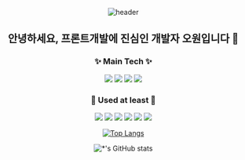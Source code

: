 <div align=center> 
  
![header](https://capsule-render.vercel.app/api?type=waving&color=gradient&height=300&section=header&text=Albert-Choi%20&fontSize=70)



## 안녕하세요, 프론트개발에 진심인 개발자 오원입니다 👋

  
###  ✨ Main Tech ✨
<img src="https://img.shields.io/badge/React-61DAFB?style=flat-square&logo=React&logoColor=black"/>  <img src="https://img.shields.io/badge/Next.js-E6E6E6?style=flat-square&logo=Next.js&logoColor=black"/>  <img src="https://img.shields.io/badge/JavaScript-F7DF1E?style=flat-square&logo=JavaScript&logoColor=black"/>  <img src="https://img.shields.io/badge/Redux-764ABC?style=flat-square&logo=Redux&logoColor=black"/> 

###  💫 Used at least 💫
<img src="https://img.shields.io/badge/C-A8B9CC?style=flat-square&logo=C&logoColor=black"/> <img src="https://img.shields.io/badge/Python-3776AB?style=flat-square&logo=Python&logoColor=black"/> <img src="https://img.shields.io/badge/Node.js-339933?style=flat-square&logo=Node.js&logoColor=black"/>  <img src="https://img.shields.io/badge/PostCSS-DD3A0A?style=flat-square&logo=PostCSS&logoColor=black"/> <img src="https://img.shields.io/badge/Netlify-00C7B7?style=flat-square&logo=Netlify&logoColor=black"/> <img src="https://img.shields.io/badge/Firebase-FFCA28?style=flat-square&logo=Firebase&logoColor=black"/> 

[![Top Langs](https://github-readme-stats.vercel.app/api/top-langs/?username=signalzero96&layout=compact)](https://github.com/signalzero96/github-readme-stats)

![*'s GitHub stats](https://github-readme-stats.vercel.app/api?username=signalzero96&show_icons=true&theme=radical)
  
</div>
